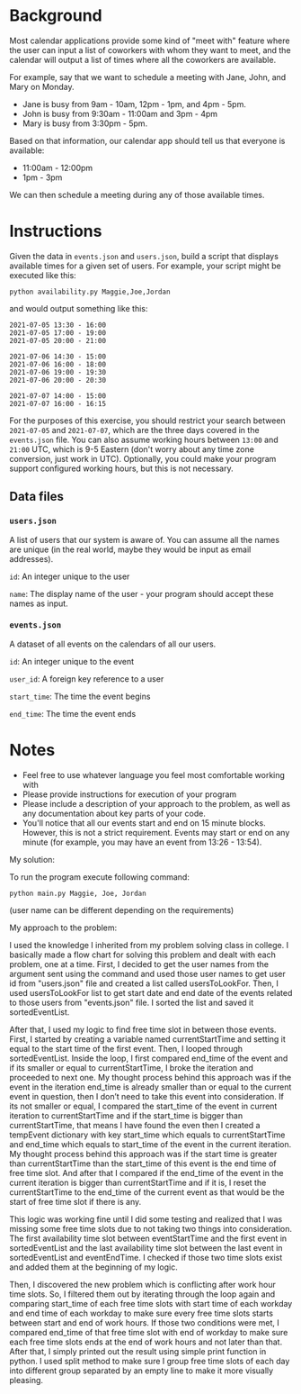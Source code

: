 # Background

Most calendar applications provide some kind of "meet with" feature where the user
can input a list of coworkers with whom they want to meet, and the calendar will
output a list of times where all the coworkers are available.

For example, say that we want to schedule a meeting with Jane, John, and Mary on Monday.

- Jane is busy from 9am - 10am, 12pm - 1pm, and 4pm - 5pm.
- John is busy from 9:30am - 11:00am and 3pm - 4pm
- Mary is busy from 3:30pm - 5pm.

Based on that information, our calendar app should tell us that everyone is available:
- 11:00am - 12:00pm
- 1pm - 3pm

We can then schedule a meeting during any of those available times.


# Instructions

Given the data in `events.json` and `users.json`, build a script that displays available times
for a given set of users. For example, your script might be executed like this:

```
python availability.py Maggie,Joe,Jordan
```

and would output something like this:

```
2021-07-05 13:30 - 16:00
2021-07-05 17:00 - 19:00
2021-07-05 20:00 - 21:00

2021-07-06 14:30 - 15:00
2021-07-06 16:00 - 18:00
2021-07-06 19:00 - 19:30
2021-07-06 20:00 - 20:30

2021-07-07 14:00 - 15:00
2021-07-07 16:00 - 16:15
```


For the purposes of this exercise, you should restrict your search between `2021-07-05` and `2021-07-07`,
which are the three days covered in the `events.json` file. You can also assume working hours between
`13:00` and `21:00` UTC, which is 9-5 Eastern (don't worry about any time zone conversion, just work in
UTC). Optionally, you could make your program support configured working hours, but this is not necessary.


## Data files

### `users.json`

A list of users that our system is aware of. You can assume all the names are unique (in the real world, maybe
they would be input as email addresses).

`id`: An integer unique to the user

`name`: The display name of the user - your program should accept these names as input.

### `events.json`

A dataset of all events on the calendars of all our users.

`id`: An integer unique to the event

`user_id`: A foreign key reference to a user

`start_time`: The time the event begins

`end_time`: The time the event ends


# Notes

- Feel free to use whatever language you feel most comfortable working with
- Please provide instructions for execution of your program
- Please include a description of your approach to the problem, as well as any documentation about
  key parts of your code.
- You'll notice that all our events start and end on 15 minute blocks. However, this is not a strict
  requirement. Events may start or end on any minute (for example, you may have an event from 13:26 - 13:54).


My solution:

To run the program execute following command:
```
python main.py Maggie, Joe, Jordan
```

(user name can be different depending on the requirements)

My approach to the problem:


I used the knowledge I inherited from my problem solving class in college. I basically made a flow chart for solving this problem and dealt with each problem, one at a time.
First, I decided to get the user names from the argument sent using the command and used those user names to get user id from "users.json" file and created a list called usersToLookFor. Then, I used usersToLookFor list to get start date and end date of the events related to those users from "events.json" file. I sorted the list and saved it sortedEventList.

After that, I used my logic to find free time slot in between those events. First, I started by creating a variable named currentStartTime and setting it equal to the start time of the first event. Then, I looped through sortedEventList. Inside the loop, I first compared end_time of the event and if its smaller or equal to currentStartTime, I broke the iteration and proceeded to next one. My thought process behind this approach was if the event in the iteration end_time is already smaller than or equal to the current event in question, then I don’t need to take this event into consideration. If its not smaller or equal, I compared the start_time of the event in current iteration to currentStartTime and if the start_time is bigger than currentStartTime, that means I have found the even then I created a tempEvent dictionary with key start_time which equals to currentStartTime and end_time which equals to start_time of the event in the current iteration. My thought process behind this approach was if the start time is greater than currentStartTime than the start_time of this event is the end time of free time slot. And after that I compared if the end_time of the event in the current iteration is bigger than currentStartTime and if it is, I reset the currentStartTime to the end_time of the current event as that would be the start of free time slot if there is any.

This logic was working fine until I did some testing and realized that I was missing some free time slots due to not taking two things into consideration. The first availability time slot between eventStartTime and the first event in sortedEventList and the last availability time slot between the last event in sortedEventList and eventEndTime. I checked if those two time slots exist and added them at the beginning of my logic.

Then, I discovered the new problem which is conflicting after work hour time slots. So, I filtered them out by iterating through the loop again and comparing start_time of each free time slots with start time of each workday and end time of each workday to make sure every free time slots starts between start and end of work hours. If those two conditions were met, I compared end_time of that free time slot with end of workday to make sure each free time slots ends at the end of work hours and not later than that.
After that, I simply printed out the result using simple print function in python. I used split method to make sure I group free time slots of each day into different group separated by an empty line to make it more visually pleasing.

